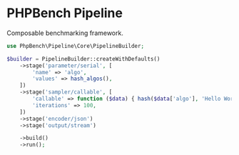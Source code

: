 PHPBench Pipeline
=================

Composable benchmarking framework.

```php
use PhpBench\Pipeline\Core\PipelineBuilder;

$builder = PipelineBuilder::createWithDefaults()
    ->stage('parameter/serial', [
        'name' => 'algo',
        'values' => hash_algos(),
    ])
    ->stage('sampler/callable', [
        'callable' => function ($data) { hash($data['algo'], 'Hello World'); },
        'iterations' => 100,
    ])
    ->stage('encoder/json')
    ->stage('output/stream')

    ->build()
    ->run();
```

